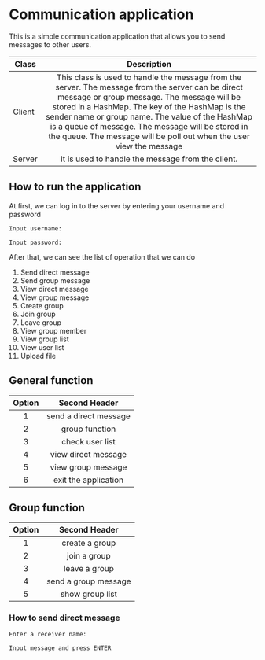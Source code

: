 # Communication application

This is a simple communication application that allows you to send messages to other users.

| Class  |                                                                                                                                                                                     Description                                                                                                                                                                                      |
| ------ | :----------------------------------------------------------------------------------------------------------------------------------------------------------------------------------------------------------------------------------------------------------------------------------------------------------------------------------------------------------------------------------: |
| Client | This class is used to handle the message from the server. The message from the server can be direct message or group message. The message will be stored in a HashMap. The key of the HashMap is the sender name or group name. The value of the HashMap is a queue of message. The message will be stored in the queue. The message will be poll out when the user view the message |
| Server |                                                                                                                                                                  It is used to handle the message from the client.                                                                                                                                                                   |

## How to run the application

At first, we can log in to the server by entering your username and password

`Input username:`

`Input password:`

After that, we can see the list of operation that we can do

1. Send direct message
2. Send group message
3. View direct message
4. View group message
5. Create group
6. Join group
7. Leave group
8. View group member
9. View group list
10. View user list
11. Upload file

## General function

| Option |     Second Header     |
| :----: | :-------------------: |
|   1    | send a direct message |
|   2    |    group function     |
|   3    |    check user list    |
|   4    |  view direct message  |
|   5    |  view group message   |
|   6    | exit the application  |

## Group function

| Option |    Second Header     |
| :----: | :------------------: |
|   1    |    create a group    |
|   2    |     join a group     |
|   3    |    leave a group     |
|   4    | send a group message |
|   5    |   show group list    |

### How to send direct message

`Enter a receiver name:`

`Input message and press ENTER`
